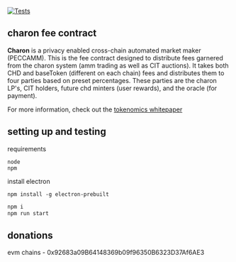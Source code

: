 [![Tests](https://github.com/charonAMM/feeContract/actions/workflows/tests.yml/badge.svg)](https://github.com/charonAMM/feeContract/actions/workflows/tests.ymli)

## charon fee contract

<b>Charon</b> is a privacy enabled cross-chain automated market maker (PECCAMM). This is the fee contract designed to distribute fees garnered from the charon system (amm trading as well as CIT auctions).  It takes both CHD and baseToken (different on each chain) fees and distributes them to four parties based on preset percentages.  These parties are the charon LP's, CIT holders, future chd minters (user rewards), and the oracle (for payment).

For more information, check out the [tokenomics whitepaper](https://github.com/charonAMM/writings/blob/main/Charon%20Tokenomics.pdf)

## setting up and testing

requirements

```
node
npm
```

install electron 
```
npm install -g electron-prebuilt
```

```sh
npm i
npm run start
```

## donations

evm chains - 0x92683a09B64148369b09f96350B6323D37Af6AE3